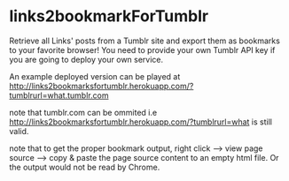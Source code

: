 # links2bookmarkForTumblr
Retrieve all Links' posts from a Tumblr site and export them as bookmarks  to your favorite browser! 
You need to provide your own Tumblr API key if you are going to deploy your own service.

An example deployed version can be played at http://links2bookmarksfortumblr.herokuapp.com/?tumblrurl=what.tumblr.com

note that tumblr.com can be ommited i.e http://links2bookmarksfortumblr.herokuapp.com/?tumblrurl=what is still valid.

note that to get the proper bookmark output, right click --> view page source --> copy & paste the page source content to an empty html file. Or the output would not be read by Chrome.
